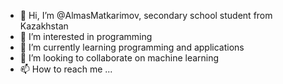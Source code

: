 - 👋 Hi, I’m @AlmasMatkarimov, secondary school student from Kazakhstan
- 👀 I’m interested in programming
- 🌱 I’m currently learning programming and applications
- 💞️ I’m looking to collaborate on machine learning
- 📫 How to reach me ...

<!---
AlmasMatkarimov/AlmasMatkarimov is a ✨ special ✨ repository because its `README.md` (this file) appears on your GitHub profile.
You can click the Preview link to take a look at your changes.
--->
